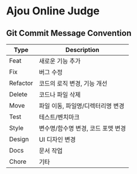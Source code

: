 # Ajou Online Judge

## Git Commit Message Convention
| Type     | Description                        |
| -------- | ---------------------------------- |
| Feat     | 새로운 기능 추가                   |
| Fix      | 버그 수정                          |
| Refactor | 코드의 로직 변경, 기능 개선        |
| Delete   | 코드나 파일 삭제                   |
| Move     | 파일 이동, 파일명/디렉터리명 변경  |
| Test     | 테스트/벤치마크                    |
| Style    | 변수명/함수명 변경, 코드 포맷 변경 |
| Design   | UI 디자인 변경                     |
| Docs     | 문서 작업                          |
| Chore    | 기타                               |
